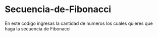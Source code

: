 # Secuencia-de-Fibonacci
En este codigo ingresas la cantidad de numeros los cuales quieres que haga la secuencia de Fibonacci
